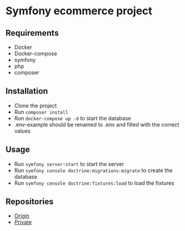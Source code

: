 # Symfony ecommerce project

## Requirements
- Docker
- Docker-compose
- symfony
- php
- composer


## Installation
- Clone the project
- Run `composer install`
- Run `docker-compose up -d` to start the database
- .env-example should be renamed to .env and filled with the correct values

## Usage
- Run `symfony server:start` to start the server
- Run `symfony console doctrine:migrations:migrate` to create the database
- Run `symfony console doctrine:fixtures:load` to load the fixtures

## Repositories
- [Origin]("https://github.com/EpitechMscProPromo2025/T-WEB-600-LIL-6-1-ecommerce-antoine.baheux")
- [Private]("https://github.com/Heifarabuval/Ecommerce")


